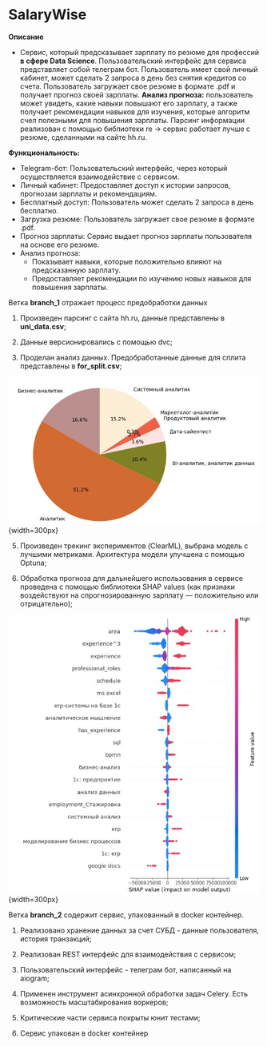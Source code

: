 # SalaryWise

**Описание**

* Cервис, который предсказывает зарплату по резюме для профессий **в сфере Data Science**. Пользовательский интерфейс для сервиса представляет собой телеграм бот. Пользователь имеет свой личный кабинет, может сделать 2 запроса в день без снятия кредитов со счета. Пользователь загружает свое резюме в формате .pdf и получает прогноз своей зарплаты. **Анализ прогноза:** пользователь может увидеть, какие навыки повышают его зарплату, а также получает рекомендации навыков для изучения, которые алгоритм счел полезными для повышения зарплаты. Парсинг информации реализован с помощью библиотеки re -> сервис работает лучше с резюме, сделанными на сайте hh.ru.


**Функциональность:**

* Telegram-бот: Пользовательский интерфейс, через который осуществляется взаимодействие с сервисом. 
* Личный кабинет: Предоставляет доступ к истории запросов, прогнозам зарплаты и рекомендациям.
* Бесплатный доступ: Пользователь может сделать 2 запроса в день бесплатно.
* Загрузка резюме: Пользователь загружает свое резюме в формате .pdf.
* Прогноз зарплаты: Сервис выдает прогноз зарплаты пользователя на основе его резюме.
* Анализ прогноза: 
    * Показывает навыки, которые положительно влияют на предсказанную зарплату.
    * Предоставляет рекомендации по изучению новых навыков для повышения зарплаты. 


Ветка **branch_1** отражает процесс предобработки данных 

1. Произведен парсинг с сайта hh.ru, данные представлены в **uni_data.csv**;

2. Данные версионировались с помощью dvc;

3. Проделан анализ данных. Предобработанные данные для сплита представлены в **for_split.csv**;

![](images/profs.jpg){width=300px}

5. Произведен трекинг экспериментов (ClearML), выбрана модель с лучшими метриками. Архитектура модели улучшена с помощью Optuna;

6. Обработка прогноза для дальнейшего использования в сервисе проведена с помощью библиотеки SHAP values (как признаки воздействуют на спрогнозированную зарплату — положительно или отрицательно);

![Вклад признаков](images/shap.jpg){width=300px}

Ветка **branch_2** содержит сервис, упакованный в docker контейнер. 

1. Реализовано хранение данных за счет СУБД - данные пользователя, история транзакций;

2. Реализован REST интерфейс для взаимодействия с сервисом;

3. Пользовательский интерфейс - телеграм бот, написанный на aiogram;

4. Применен инструмент асинхронной обработки задач Celery. Есть возможность масштабирования воркеров;

5. Критические части сервиса покрыты юнит тестами;

6. Сервис упакован в docker контейнер

